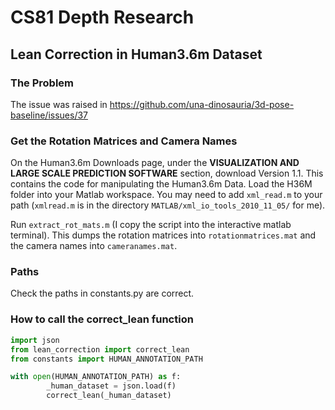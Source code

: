 # CS81 Depth Research

## Lean Correction in Human3.6m Dataset

### The Problem

The issue was raised in https://github.com/una-dinosauria/3d-pose-baseline/issues/37

### Get the Rotation Matrices and Camera Names

On the Human3.6m Downloads page, under the **VISUALIZATION AND LARGE SCALE PREDICTION SOFTWARE** section, download Version 1.1. This contains the code for manipulating the Human3.6m Data. Load the H36M folder into your Matlab workspace. You may need to add `xml_read.m` to your path (`xmlread.m` is in the directory `MATLAB/xml_io_tools_2010_11_05/` for me).

Run `extract_rot_mats.m` (I copy the script into the interactive matlab terminal). This dumps the rotation matrices into `rotationmatrices.mat` and the camera names into `cameranames.mat`.

### Paths
Check the paths in constants.py are correct.

### How to call the correct_lean function
```python
import json
from lean_correction import correct_lean
from constants import HUMAN_ANNOTATION_PATH

with open(HUMAN_ANNOTATION_PATH) as f:
        _human_dataset = json.load(f)
        correct_lean(_human_dataset)
```

